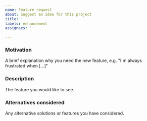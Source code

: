 ```yaml
---
name: Feature request
about: Suggest an idea for this project
title: ''
labels: enhancement
assignees: ''

---
```


### Motivation
A brief explanation why you need the new feature, e.g. "I'm always frustrated when [...]"

### Description
The feature you would like to see.

### Alternatives considered
Any alternative solutions or features you have considered.

